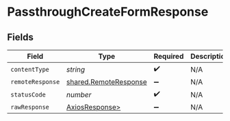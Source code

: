 # PassthroughCreateFormResponse


## Fields

| Field                                                          | Type                                                           | Required                                                       | Description                                                    |
| -------------------------------------------------------------- | -------------------------------------------------------------- | -------------------------------------------------------------- | -------------------------------------------------------------- |
| `contentType`                                                  | *string*                                                       | :heavy_check_mark:                                             | N/A                                                            |
| `remoteResponse`                                               | [shared.RemoteResponse](../../models/shared/remoteresponse.md) | :heavy_minus_sign:                                             | N/A                                                            |
| `statusCode`                                                   | *number*                                                       | :heavy_check_mark:                                             | N/A                                                            |
| `rawResponse`                                                  | [AxiosResponse>](https://axios-http.com/docs/res_schema)       | :heavy_minus_sign:                                             | N/A                                                            |